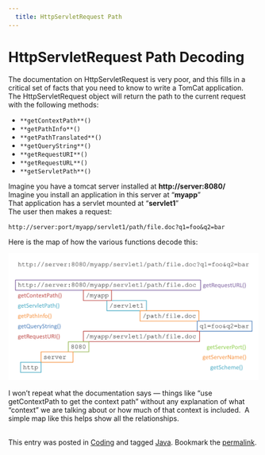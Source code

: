 ```yaml
---
  title: HttpServletRequest Path
---
```

#  HttpServletRequest Path Decoding

The documentation on HttpServletRequest is very poor, and this fills in a critical set of facts that you need to know to write a TomCat application.  
The HttpServletRequest object will return the path to the current request with the following methods:

*   `**getContextPath**()`
*   `**getPathInfo**()`
*   `**getPathTranslated**()`
*   `**getQueryString**()`
*   `**getRequestURI**()`
*   `**getRequestURL**()`
*   `**getServletPath**()`

Imagine you have a tomcat server installed at **http://server:8080/**  
Imagine you install an application in this server at “**myapp**”  
That application has a servlet mounted at “**servlet1**”  
The user then makes a request:

```
http://server:port/myapp/servlet1/path/file.doc?q1=foo&q2=bar
```


Here is the map of how the various functions decode this:  

![HttpServletHelper](httpservletrequest-path-decoding-img1.png)  

I won’t repeat what the documentation says — things like “use getContextPath to get the context path” without any explanation of what “context” we are talking about or how much of that context is included.  A simple map like this helps show all the relationships.  
 

This entry was posted in [Coding](https://agiletribe.purplehillsbooks.com/category/coding/) and tagged [Java](https://agiletribe.purplehillsbooks.com/tag/java/). Bookmark the [permalink](https://agiletribe.purplehillsbooks.com/2016/02/23/httpservletrequest-path-decoding/ "Permalink to HttpServletRequest Path Decoding").